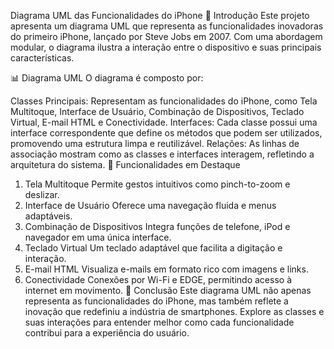Diagrama UML das Funcionalidades do iPhone
📱 Introdução
Este projeto apresenta um diagrama UML que representa as funcionalidades inovadoras do primeiro iPhone, lançado por Steve Jobs em 2007. Com uma abordagem modular, o diagrama ilustra a interação entre o dispositivo e suas principais características.

📊 Diagrama UML
O diagrama é composto por:

Classes Principais: Representam as funcionalidades do iPhone, como Tela Multitoque, Interface de Usuário, Combinação de Dispositivos, Teclado Virtual, E-mail HTML e Conectividade.
Interfaces: Cada classe possui uma interface correspondente que define os métodos que podem ser utilizados, promovendo uma estrutura limpa e reutilizável.
Relações: As linhas de associação mostram como as classes e interfaces interagem, refletindo a arquitetura do sistema.
🌟 Funcionalidades em Destaque
1. Tela Multitoque
Permite gestos intuitivos como pinch-to-zoom e deslizar.
2. Interface de Usuário
Oferece uma navegação fluida e menus adaptáveis.
3. Combinação de Dispositivos
Integra funções de telefone, iPod e navegador em uma única interface.
4. Teclado Virtual
Um teclado adaptável que facilita a digitação e interação.
5. E-mail HTML
Visualiza e-mails em formato rico com imagens e links.
6. Conectividade
Conexões por Wi-Fi e EDGE, permitindo acesso à internet em movimento.
🎨 Conclusão
Este diagrama UML não apenas representa as funcionalidades do iPhone, mas também reflete a inovação que redefiniu a indústria de smartphones. Explore as classes e suas interações para entender melhor como cada funcionalidade contribui para a experiência do usuário.
